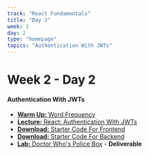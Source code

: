 ```yaml
---
track: "React Fundamentals"
title: "Day 2"
week: 2
day: 2
type: "homepage"
topics: "Authentication With JWTs"
---
```



# Week 2 - Day 2

#### Authentication With JWTs
- [**Warm Up:** Word Frequency](/react-fundamentals/week-2/day-2/lecture-materials/word-frequency/)
- [**Lecture:** React: Authentication With JWTs](/react-fundamentals/week-2/day-2/lecture-materials/react-auth/)
- <a href="/downloads/react_fundamentals/walk-it-out-lectures/walk-it-out-front-end-cra.zip" download><b>Download:</b> Starter Code For Frontend</a>
- <a href="/downloads/react_fundamentals/walk-it-out-lectures/walk-it-out-back-end.zip" download><b>Download:</b> Starter Code For Backend</a>
- [**Lab:** Doctor Who's Police Box](/react-fundamentals/week-2/day-2/labs/doctor-whos-police-box/) - **Deliverable**

